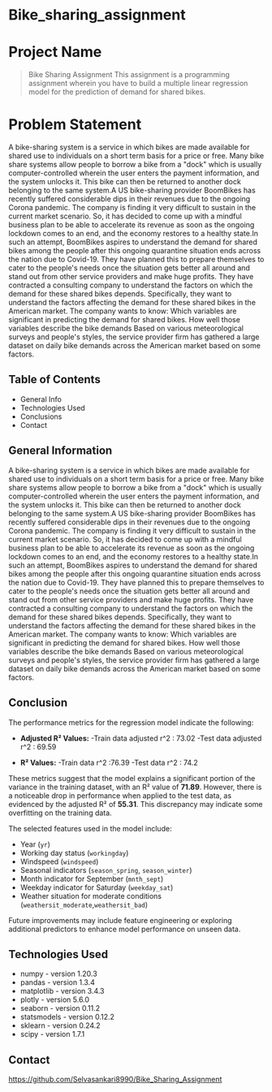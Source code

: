 # Bike_sharing_assignment

# Project Name
> Bike Sharing Assignment
This assignment is a programming assignment wherein you have to build a multiple linear regression model for the prediction of demand for shared bikes.


# Problem Statement
A bike-sharing system is a service in which bikes are made available for shared use to individuals on a short term basis for a price or free. Many bike share systems
allow people to borrow a bike from a "dock" which is usually computer-controlled wherein the user enters the payment information, and the system unlocks it. This bike 
can then be returned to another dock belonging to the same system.A US bike-sharing provider BoomBikes has recently suffered considerable dips in their revenues due to
the ongoing Corona pandemic. The company is finding it very difficult to sustain in the current market scenario. So, it has decided to come up with a mindful business 
plan to be able to accelerate its revenue as soon as the ongoing lockdown comes to an end, and the economy restores to a healthy state.In such an attempt, BoomBikes 
aspires to understand the demand for shared bikes among the people after this ongoing quarantine situation ends across the nation due to Covid-19. They have planned 
this to prepare themselves to cater to the people's needs once the situation gets better all around and stand out from other service providers and make huge profits.
They have contracted a consulting company to understand the factors on which the demand for these shared bikes depends. Specifically, they want to understand the factors
affecting the demand for these shared bikes in the American market. The company wants to know:
Which variables are significant in predicting the demand for shared bikes. How well those variables describe the bike demands Based on various meteorological surveys 
and people's styles, the service provider firm has gathered a large dataset on daily bike demands across the American market based on some factors.


## Table of Contents
* General Info
* Technologies Used
* Conclusions
* Contact


## General Information
A bike-sharing system is a service in which bikes are made available for shared use to individuals on a short term basis for a price or free. Many bike share systems
allow people to borrow a bike from a "dock" which is usually computer-controlled wherein the user enters the payment information, and the system unlocks it. This bike 
can then be returned to another dock belonging to the same system.A US bike-sharing provider BoomBikes has recently suffered considerable dips in their revenues due to
the ongoing Corona pandemic. The company is finding it very difficult to sustain in the current market scenario. So, it has decided to come up with a mindful business 
plan to be able to accelerate its revenue as soon as the ongoing lockdown comes to an end, and the economy restores to a healthy state.In such an attempt, BoomBikes 
aspires to understand the demand for shared bikes among the people after this ongoing quarantine situation ends across the nation due to Covid-19. They have planned 
this to prepare themselves to cater to the people's needs once the situation gets better all around and stand out from other service providers and make huge profits.
They have contracted a consulting company to understand the factors on which the demand for these shared bikes depends. Specifically, they want to understand the factors
affecting the demand for these shared bikes in the American market. The company wants to know:
Which variables are significant in predicting the demand for shared bikes. How well those variables describe the bike demands Based on various meteorological surveys 
and people's styles, the service provider firm has gathered a large dataset on daily bike demands across the American market based on some factors.



## Conclusion

The performance metrics for the regression model indicate the following:

- **Adjusted R² Values:**
 -Train data adjusted r^2 : 73.02
  -Test data adjusted r^2 : 69.59
  

- **R² Values:**
  -Train data  r^2 :76.39
  -Test data r^2 : 74.2

These metrics suggest that the model explains a significant portion of the variance in the training dataset, with an R² value of **71.89**. However, there is a noticeable drop in performance when applied to the test data, as evidenced by the adjusted R² of **55.31**. This discrepancy may indicate some overfitting on the training data.

The selected features used in the model include:
- Year (`yr`)
- Working day status (`workingday`)
- Windspeed (`windspeed`)
- Seasonal indicators (`season_spring`,  `season_winter`)
- Month indicator for September (`mnth_sept`)
- Weekday indicator for Saturday (`weekday_sat`)
- Weather situation for moderate conditions (`weathersit_moderate`,`weathersit_bad`)

Future improvements may include feature engineering or exploring additional predictors to enhance model performance on unseen data.



## Technologies Used
- numpy - version 1.20.3
- pandas - version 1.3.4
- matplotlib - version 3.4.3
- plotly - version 5.6.0
- seaborn - version 0.11.2
- statsmodels - version 0.12.2
- sklearn - version 0.24.2
- scipy - version 1.7.1



## Contact
https://github.com/Selvasankari8990/Bike_Sharing_Assignment



